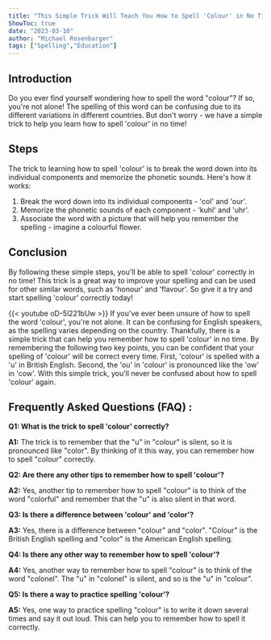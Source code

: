 ```yaml
---
title: "This Simple Trick Will Teach You How to Spell 'Colour' in No Time!"
ShowToc: true 
date: "2023-03-10"
author: "Michael Rosenbarger" 
tags: ["Spelling","Education"]
---
```

## Introduction 

Do you ever find yourself wondering how to spell the word "colour"? If so, you're not alone! The spelling of this word can be confusing due to its different variations in different countries. But don't worry - we have a simple trick to help you learn how to spell 'colour' in no time! 

## Steps 

The trick to learning how to spell 'colour' is to break the word down into its individual components and memorize the phonetic sounds. Here's how it works: 

1. Break the word down into its individual components - 'col' and 'our'. 
2. Memorize the phonetic sounds of each component - 'kuhl' and 'uhr'. 
3. Associate the word with a picture that will help you remember the spelling - imagine a colourful flower. 

## Conclusion 

By following these simple steps, you'll be able to spell 'colour' correctly in no time! This trick is a great way to improve your spelling and can be used for other similar words, such as 'honour' and 'flavour'. So give it a try and start spelling 'colour' correctly today!

{{< youtube oD-5l221bUw >}} 
If you've ever been unsure of how to spell the word 'colour', you're not alone. It can be confusing for English speakers, as the spelling varies depending on the country. Thankfully, there is a simple trick that can help you remember how to spell 'colour' in no time. By remembering the following two key points, you can be confident that your spelling of 'colour' will be correct every time. First, 'colour' is spelled with a 'u' in British English. Second, the 'ou' in 'colour' is pronounced like the 'ow' in 'cow'. With this simple trick, you'll never be confused about how to spell 'colour' again.

## Frequently Asked Questions (FAQ) :
**Q1: What is the trick to spell 'colour' correctly?**

**A1:** The trick is to remember that the "u" in "colour" is silent, so it is pronounced like "color". By thinking of it this way, you can remember how to spell "colour" correctly.

**Q2: Are there any other tips to remember how to spell 'colour'?**

**A2:** Yes, another tip to remember how to spell "colour" is to think of the word "colorful" and remember that the "u" is also silent in that word.

**Q3: Is there a difference between 'colour' and 'color'?**

**A3:** Yes, there is a difference between "colour" and "color". "Colour" is the British English spelling and "color" is the American English spelling.

**Q4: Is there any other way to remember how to spell 'colour'?**

**A4:** Yes, another way to remember how to spell "colour" is to think of the word "colonel". The "u" in "colonel" is silent, and so is the "u" in "colour".

**Q5: Is there a way to practice spelling 'colour'?**

**A5:** Yes, one way to practice spelling "colour" is to write it down several times and say it out loud. This can help you to remember how to spell it correctly.





